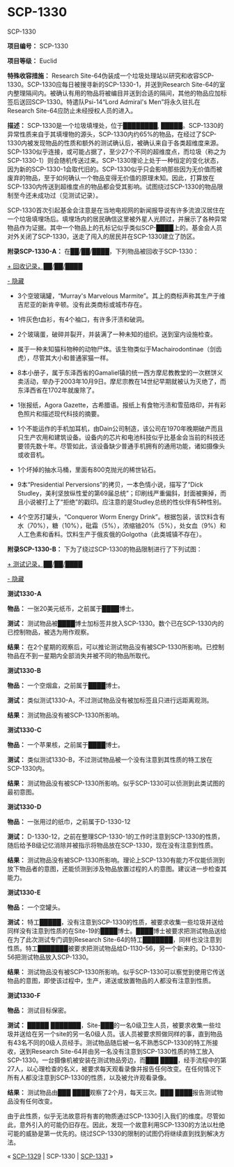 # SCP-1330
                        




SCP-1330



**项目编号：** SCP-1330

**项目等级：** Euclid

**特殊收容措施：** Research Site-64伪装成一个垃圾处理站以研究和收容SCP-1330。SCP-1330应每日被搜寻新的SCP-1330-1，并送到Research Site-64的室内整理隔间内。被确认有用的物品将被编目并送到合适的隔间，其他的物品应加标签后送回SCP-1330。特遣队Psi-14“Lord Admiral's Men”将永久驻扎在Research Site-64应防止未经授权人员的进入。

**描述：** SCP-1330是一个垃圾填埋处，位于████████, █████。SCP-1330的异常性质来自于其填埋物的源头，SCP-1330内约65%的物品，在经过了SCP-1330内被发现物品的性质和额外的测试确认后，被确认来自于各类超维度来源。SCP-1330似乎连接，或可能占据了，至少27个不同的超维度点，而垃圾（称之为SCP-1330-1）则会随机传送过来。SCP-1330理论上处于一种恒定的变化状态，因为新的SCP-1330-1会取代旧的。SCP-1330似乎只会影响那些因为无价值而被废弃的物品，至于如何确认一个物品变得无价值的原理未知。因此，打算放在SCP-1330内传送到超维度点的物品都会受其影响。试图绕过SCP-1330的物品限制至今还未成功过（见测试记录）。

SCP-1330首次引起基金会注意是在当地电视网的新闻报导说有许多流浪汉居住在一个垃圾填埋场后。填埋场内的居民确信这里被外星人光顾过，并展示了各种异常物品作为证据。其中一个物品上的孔标记似乎类似SCP-████上的。基金会人员对外关闭了SCP-1330，送走了闯入的居民并在SCP-1330建立了防区。

**附录SCP-1330-A：** 在██/██/████，下列物品被回收于SCP-1330：


<a shape='rect' class='collapsible-block-link' href='javascript:;'>+&#160;&#22238;&#25910;&#35760;&#24405;&#65292;&#9608;&#9608;/&#9608;&#9608;/&#9608;&#9608;&#9608;&#9608;</a>

<a shape='rect' class='collapsible-block-link' href='javascript:;'>-&#160;&#38544;&#34255;</a>

- 3个空玻璃罐，“Murray's Marvelous Marmite”。其上的商标声称其生产于维吉尼亚的新肯辛顿。没有此类商标或城市存在。

- 1件灰色t血衫，有4个袖口，有许多汗渍和破洞。

- 2个玻璃蛋，破碎并裂开，并装满了一种未知的组织。送到室内设施检查。

- 属于一种未知猫科物种的动物尸体。该生物类似于Machairodontinae（剑齿虎），尽管其大小和普通家猫一样。

- 8本小册子，属于东泽西省的Gamaliel镇的统一西方摩尼教教堂的一次糕饼义卖活动，举办于2003年10月9日。摩尼宗教在14世纪早期就被认为灭绝了，而东泽西省在1702年就废除了。

- 1张报纸，Agora Gazette，古希腊语。报纸上有食物污渍和雪茄烙印，并有彩色照片和描述现代科技的摘要。

- 1个不能运作的手机加耳机，由Dain公司制造，该公司在1970年晚期破产而且只生产农用和建筑设备。设备内的芯片和电池科技似乎比基金会当前的科技还要领先数十年。尽管如此，该设备缺少普通手机拥有的通用功能，诸如摄像头或收音机。

- 1个坏掉的抽水马桶，里面有800克抛光的稀世钻石。

- 9本“Presidential Perversions”的拷贝，一本色情小说，描写了“Dick Studley，美利坚放纵性爱的第69届总统”；印刷线严重偏斜，封面被撕掉，而且小说被打上了“拒绝”的戳印。应注意的是Studley总统的性伙伴有5种性别。

- 4个空苏打罐头，“Conqueror Worm Energy Drink”。根据包装，该饮料含有水（70%），糖（10%），砒霜（5%），浓缩铀20%（5%），处女血（9%）和人工色素和香料。饮料生产于俄亥俄的Golgotha（此类城镇不存在）。





**附录SCP-1330-B：** 下为了绕过SCP-1330的物品限制进行了下列试图：

<a shape='rect' class='collapsible-block-link' href='javascript:;'>+&#160;&#27979;&#35797;&#35760;&#24405;&#65292;&#9608;&#9608;/&#9608;&#9608;/&#9608;&#9608;&#9608;&#9608;</a>

<a shape='rect' class='collapsible-block-link' href='javascript:;'>-&#160;&#38544;&#34255;</a>

**测试1330-A** 

**物品：** 一张20美元纸币，之前属于████博士。

**测试：** 测试物品被████博士加标签并放入SCP-1330。数个已在SCP-1330内的已控制物品，被选为用作观察。

**结果：** 在2个星期的观察后，可以推论测试物品没有被SCP-1330所影响。已控制物品在不到一星期内全部消失并被不同的物品所取代。

**测试1330-B** 

**物品：** 一个空烟盒，之前属于████博士。

**测试：** 类似测试1330-A，不过测试物品没有被加标签且只进行远距离观测。

**结果：** 测试物品没有被SCP-1330所影响。

**测试1330-C** 

**物品：** 一个苹果核，之前属于████博士。

**测试：** 类似测试1330-B，不过测试物品被一个没有注意到其性质的特工放在SCP-1330内。

**结果：** 测试物品没有被SCP-1330所影响。似乎SCP-1330可以侦测到此类试图的最初意图。

**测试1330-D** 

**物品：** 一张用过的纸巾，之前属于D-1330-12

**测试：** D-1330-12，之前在整理SCP-1330-1的工作时注意到SCP-1330的性质，随后给予B级记忆消除并被指示将物品放在SCP-1330，现在没有注意到性质。

**结果：** 测试物品没有被SCP-1330所影响。理论上SCP-1330有能力不仅能侦测到放下物品者的意图，还能侦测到涉及物品放置过程的人的意图。建议进一步检查其能力。

**测试1330-E** 

**物品：** 一个空罐头。

**测试：** 特工█████，没有注意到SCP-1330的性质，被要求收集一些垃圾并送给同样没有注意到性质的在Site-19的████博士。████博士被要求把测试物品送给在为了此次测试专门调到Research Site-64的特工███████，同样也没注意到性质。特工███████被要求把测试物品给D-1130-56，另一个新来的。D-1330-56把测试物品放入SCP-1330。

**结果：** 测试物品没有被SCP-1330所影响。似乎SCP-1330可以察觉到使用它传送物品的意图，即使该过程中，生产，递送或放置物品的人都没有注意到性质。

**测试1330-F** 

**物品：** 测试目标保密。

**测试：** █████ ███████，Site-███的一名0级卫生人员，被要求收集一些垃圾并送给在另一个site的另一名0级人员。该人员被要求照做同样的事，直到物品有43名不同的0级人员经手。测试物品随后被一名不熟悉SCP-1330的特工所接收，送到Research Site-64并由另一名没有注意到SCP-1330性质的特工放入SCP-1330。一台摄像机被安装在测试物品旁边，而███ ████，经手流程中的第27人，以心理检查的名义，被要求每天观看录像并报告任何改变。在任何情况下所有人都没注意到SCP-1330的性质，以及被允许观看录像。

**结果：** 测试物品由███ ████观察了2个月，每天三次。███ ████报告测试物品没有任何改变。

由于此性质，似乎无法故意将有害的物质通过SCP-1330引入我们的维度。尽管如此，意外引入的可能仍旧存在。因此，发现一个故意利用SCP-1330的方法以杜绝可能的威胁是第一优先的。绕过SCP-1330的限制的试图仍将继续直到找到解决方法。






« [SCP-1329](/scp-1329) | SCP-1330 | [SCP-1331](/scp-1331) »





                    